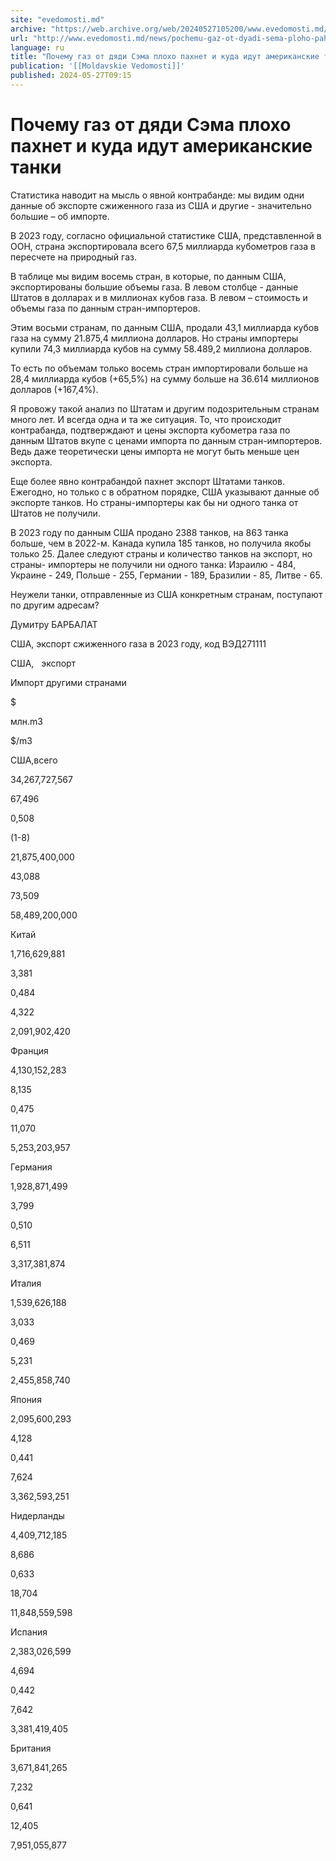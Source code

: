 ```yaml
---
site: "evedomosti.md"
archive: "https://web.archive.org/web/20240527105200/www.evedomosti.md/news/pochemu-gaz-ot-dyadi-sema-ploho-pahnet-i-kuda-idut-amerikans"
url: "http://www.evedomosti.md/news/pochemu-gaz-ot-dyadi-sema-ploho-pahnet-i-kuda-idut-amerikans"
language: ru
title: "Почему газ от дяди Сэма плохо пахнет и куда идут американские танки"
publication: '[[Moldavskie Vedomosti]]'
published: 2024-05-27T09:15
---
```


# Почему газ от дяди Сэма плохо пахнет и куда идут американские танки

Статистика наводит на мысль о явной контрабанде: мы видим одни данные об экспорте сжиженного газа из США и другие - значительно большие – об импорте.

В 2023 году, согласно официальной статистике США, представленной в ООН, страна экспортировала всего 67,5 миллиарда кубометров газа в пересчете на природный газ.

В таблице мы видим восемь стран, в которые, по данным США, экспортированы большие объемы газа. В левом столбце - данные Штатов в долларах и в миллионах кубов газа. В левом – стоимость и объемы газа по данным стран-импортеров.

Этим восьми странам, по данным США, продали 43,1 миллиарда кубов газа на сумму 21.875,4 миллиона долларов. Но страны импортеры купили 74,3 миллиарда кубов на сумму 58.489,2 миллиона долларов.

То есть по объемам только восемь стран импортировали больше на 28,4 миллиарда кубов (+65,5%) на сумму больше на 36.614 миллионов долларов (+167,4%).

Я провожу такой анализ по Штатам и другим подозрительным странам много лет. И всегда одна и та же ситуация. То, что происходит контрабанда, подтверждают и цены экспорта кубометра газа по данным Штатов вкупе с ценами импорта по данным стран-импортеров. Ведь даже теоретически цены импорта не могут быть меньше цен экспорта.

Еще более явно контрабандой пахнет экспорт Штатами танков. Ежегодно, но только с в обратном порядке, США указывают данные об экспорте танков. Но страны-импортеры как бы ни одного танка от Штатов не получили.

В 2023 году по данным США продано 2388 танков, на 863 танка больше, чем в 2022-м. Канада купила 185 танков, но получила якобы только 25. Далее следуют страны и количество танков на экспорт, но страны- импортеры не получили ни одного танка: Израилю - 484, Украине - 249, Польше - 255, Германии - 189, Бразилии - 85, Литве - 65.

Неужели танки, отправленные из США конкретным странам, поступают по другим адресам?

Думитру БАРБАЛАТ

США, экспорт сжиженного газа в 2023 году, код ВЭД271111

США,   экспорт

Импорт другими странами

$

млн.m3

$/m3

США,всего

34,267,727,567

67,496

0,508

(1-8)

21,875,400,000

43,088

73,509

58,489,200,000

Китай

1,716,629,881

3,381

0,484

4,322

2,091,902,420

Франция

4,130,152,283

8,135

0,475

11,070

5,253,203,957

Германия

1,928,871,499

3,799

0,510

6,511

3,317,381,874

Италия

1,539,626,188

3,033

0,469

5,231

2,455,858,740

Япония

2,095,600,293

4,128

0,441

7,624

3,362,593,251

Нидерланды

4,409,712,185

8,686

0,633

18,704

11,848,559,598

Испания

2,383,026,599

4,694

0,442

7,642

3,381,419,405

Британия

3,671,841,265

7,232

0,641

12,405

7,951,055,877